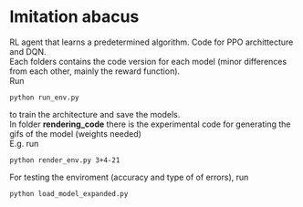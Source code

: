# Imitation abacus
RL agent that learns a predetermined algorithm. Code for PPO archittecture and DQN.   
Each folders contains the code version for each model (minor differences from each other, mainly the reward function).   
Run
```
python run_env.py
```
to train the architecture and save the models.   
In folder **rendering_code** there is the experimental code for generating the gifs of the model (weights needed)   
E.g. run
```
python render_env.py 3+4-21
```
For testing the enviroment (accuracy and type of of errors), run
```
python load_model_expanded.py
```